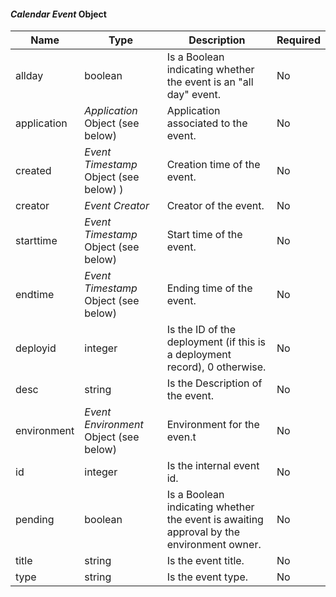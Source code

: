 <!-- markdownlint-disable MD041 -->
#### _Calendar Event_ Object

| Name        | Type                                   | Description                                                                              | Required |
|-------------|----------------------------------------|------------------------------------------------------------------------------------------|----------|
| allday      | boolean                                | Is a Boolean indicating whether the event is an "all day" event.                         | No       |
| application | _Application_ Object (see below)       | Application associated to the event.                                                     | No       |
| created     | _Event Timestamp_ Object (see below) ) | Creation time of the event.                                                              | No       |
| creator     | _Event Creator_                        | Creator of the event.                                                                    | No       |
| starttime   | _Event Timestamp_ Object (see below)   | Start time of the event.                                                                 | No       |
| endtime     | _Event Timestamp_ Object (see below)   | Ending time of the event.                                                                | No       |
| deployid    | integer                                | Is the ID of the deployment (if this is a deployment record), 0 otherwise.               | No       |
| desc        | string                                 | Is the Description of the event.                                                         | No       |
| environment | _Event Environment_ Object (see below) | Environment for the even.t                                                               | No       |
| id          | integer                                | Is the internal event id.                                                                | No       |
| pending     | boolean                                | Is a Boolean indicating whether the event is awaiting approval by the environment owner. | No       |
| title       | string                                 | Is the event title.                                                                      | No       |
| type        | string                                 | Is the event type.                                                                       | No       |
